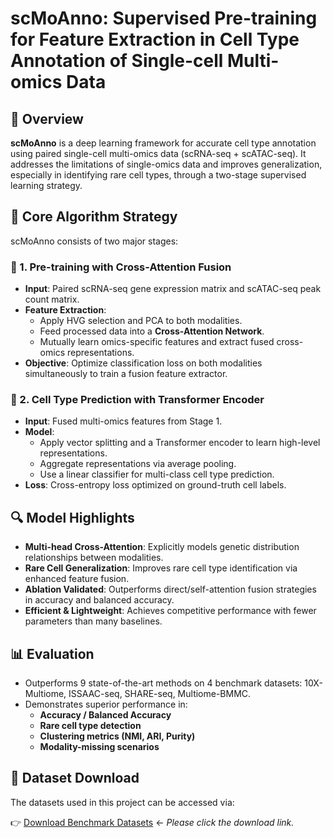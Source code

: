 # scMoAnno: Supervised Pre-training for Feature Extraction in Cell Type Annotation of Single-cell Multi-omics Data

## 📌 Overview

**scMoAnno** is a deep learning framework for accurate cell type annotation using paired single-cell multi-omics data (scRNA-seq + scATAC-seq). It addresses the limitations of single-omics data and improves generalization, especially in identifying rare cell types, through a two-stage supervised learning strategy.

## 🧠 Core Algorithm Strategy

scMoAnno consists of two major stages:

### 🔁 1. Pre-training with Cross-Attention Fusion

- **Input**: Paired scRNA-seq gene expression matrix and scATAC-seq peak count matrix.
- **Feature Extraction**:
  - Apply HVG selection and PCA to both modalities.
  - Feed processed data into a **Cross-Attention Network**.
  - Mutually learn omics-specific features and extract fused cross-omics representations.
- **Objective**: Optimize classification loss on both modalities simultaneously to train a fusion feature extractor.

### 🎯 2. Cell Type Prediction with Transformer Encoder

- **Input**: Fused multi-omics features from Stage 1.
- **Model**:
  - Apply vector splitting and a Transformer encoder to learn high-level representations.
  - Aggregate representations via average pooling.
  - Use a linear classifier for multi-class cell type prediction.
- **Loss**: Cross-entropy loss optimized on ground-truth cell labels.

## 🔍 Model Highlights

- **Multi-head Cross-Attention**: Explicitly models genetic distribution relationships between modalities.
- **Rare Cell Generalization**: Improves rare cell type identification via enhanced feature fusion.
- **Ablation Validated**: Outperforms direct/self-attention fusion strategies in accuracy and balanced accuracy.
- **Efficient & Lightweight**: Achieves competitive performance with fewer parameters than many baselines.

## 📊 Evaluation

- Outperforms 9 state-of-the-art methods on 4 benchmark datasets: 10X-Multiome, ISSAAC-seq, SHARE-seq, Multiome-BMMC.
- Demonstrates superior performance in:
  - **Accuracy / Balanced Accuracy**
  - **Rare cell type detection**
  - **Clustering metrics (NMI, ARI, Purity)**
  - **Modality-missing scenarios**

## 📁 Dataset Download

The datasets used in this project can be accessed via:

👉 [Download Benchmark Datasets](https://pan.baidu.com/s/1kW3syxZDnv_qTagKUEFQIw?pwd=mynn) ← _Please click the download link._

